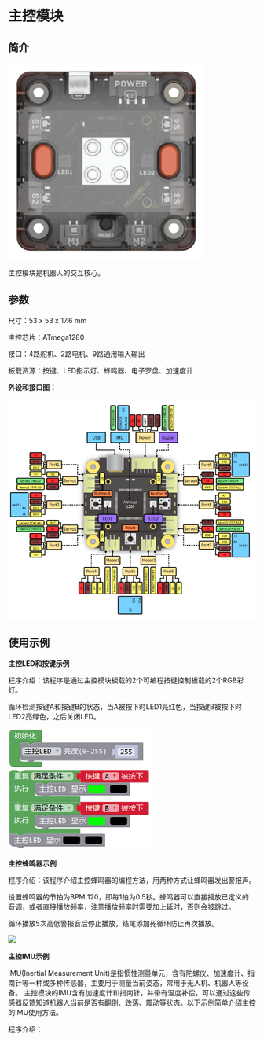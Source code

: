 # 主控模块

## 简介

![](./images/render_controller.png)

主控模块是机器人的交互核心。

## 参数

尺寸：53 x 53 x 17.6 mm

主控芯片：ATmega1280

接口：4路舵机、2路电机、9路通用输入输出

板载资源：按键、LED指示灯、蜂鸣器、电子罗盘、加速度计

**外设和接口图：**

![](./images/pinout_controller.png)

## 使用示例

**主控LED和按键示例**

程序介绍：该程序是通过主控模块板载的2个可编程按键控制板载的2个RGB彩灯。

循环检测按键A和按键B的状态，当A被按下时LED1亮红色，当按键B被按下时LED2亮绿色，之后关闭LED。

![](./images/Mixly_example_controller_LEDbutton.png)

**主控蜂鸣器示例**

程序介绍：该程序介绍主控蜂鸣器的编程方法，用两种方式让蜂鸣器发出警报声。

设置蜂鸣器的节拍为BPM 120，即每1拍为0.5秒。蜂鸣器可以直接播放已定义的音调，或者直接播放频率，注意播放频率时需要加上延时，否则会被跳过。

循环播放5次高低警报音后停止播放，结尾添加死循环防止再次播放。

![](.images/Mixly_example_controller_buzzer.png)

**主控IMU示例**

IMU(Inertial Measurement Unit)是指惯性测量单元，含有陀螺仪、加速度计、指南针等一种或多种传感器，主要用于测量当前姿态，常用于无人机、机器人等设备。
主控模块的IMU含有加速度计和指南针，并带有温度补偿，可以通过这些传感器反馈知道机器人当前是否有翻倒、跌落、震动等状态。以下示例简单介绍主控的IMU使用方法。

程序介绍：